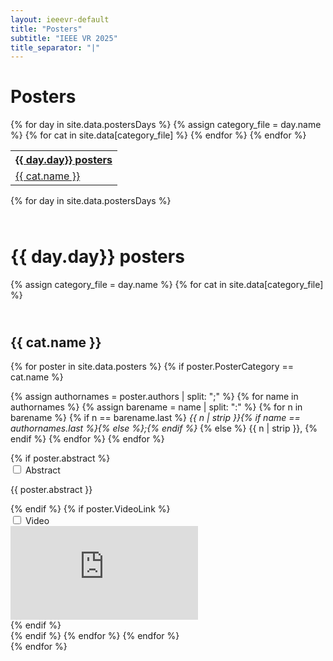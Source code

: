 ```yaml
---
layout: ieeevr-default
title: "Posters"
subtitle: "IEEE VR 2025"
title_separator: "|"
---
```



<h1>Posters</h1>
<div>
    <table class="styled-table">
        <tr>
            {% for day in site.data.postersDays %}
                <tr>
                    <th colspan="4"><a href="#{{ day.id }}">{{ day.day}} posters</a></th>
                </tr>
                {% assign category_file = day.name %}
                {% for cat in site.data[category_file] %}
                    <tr>
                        <td><a href="#{{ cat.id }}">{{ cat.name }}</a></td>
                    </tr>
                {% endfor %}
            {% endfor %}    
        </tr>
    </table>
</div>
<div>    
    {% for day in site.data.postersDays %}
    <div>
        <h1 id="{{ day.id }}" class="pink" style="padding-top:25px;">{{ day.day}} posters</h1>  
        {% assign category_file = day.name %}
        {% for cat in site.data[category_file] %}
            <h2 id="{{ cat.id }}" class="pink" style="padding-top:25px;">{{ cat.name }} </h2>  
            {% for poster in site.data.posters %}
                {% if poster.PosterCategory == cat.name %}
                    <div>       
                        <p class="font_70" >
                            {% assign authornames = poster.authors | split: ";" %}
                            {% for name in authornames %}
                                {% assign barename = name | split: ":" %}
                                {% for n in barename %}
                                    {% if n == barename.last %}
                                        <i>{{ n | strip }}{% if name == authornames.last %}{% else %};{% endif %}</i>
                                    {% else %}                            
                                        <span class="bold">{{ n | strip }},</span>
                                    {% endif %}
                                {% endfor %} 
                            {% endfor %}
                        </p>
                        {% if poster.abstract %}
                            <div id="{{ poster.id }}" class="wrap-collabsible"> <input id="collapsibleabstract{{ poster.id }}" class="toggle" type="checkbox"> 
                                <label for="collapsibleabstract{{ poster.id }}" class="lbl-toggle">Abstract</label>
                                <div class="collapsible-content">
                                    <div class="content-inner">
                                        <p>{{ poster.abstract }}</p>
                                    </div>
                                </div>
                            </div>   
                        {% endif %}
                        {% if poster.VideoLink %}
                        <div id="{{ poster.VideoLink }}" class="wrap-collabsible"> <input id="collapsibleabstract{{ poster.VideoLink }}" class="toggle" type="checkbox"> 
                            <label for="collapsibleabstract{{ poster.VideoLink }}" class="lbl-toggle">Video</label>
                            <div class="collapsible-content">
                                <div class="content-inner">
                                    <div class="video-container">
                                        <iframe src="https://www.youtube.com/embed/{{ poster.VideoLink }}" frameborder="0" allow="accelerometer; autoplay; encrypted-media; gyroscope; picture-in-picture" allowfullscreen></iframe>
                                    </div>
                                </div>
                            </div>
                        </div>                           
                        {% endif %}
                    </div>
                {% endif %}
            {% endfor %}
        {% endfor %}
    </div>
    {% endfor %}
</div>
